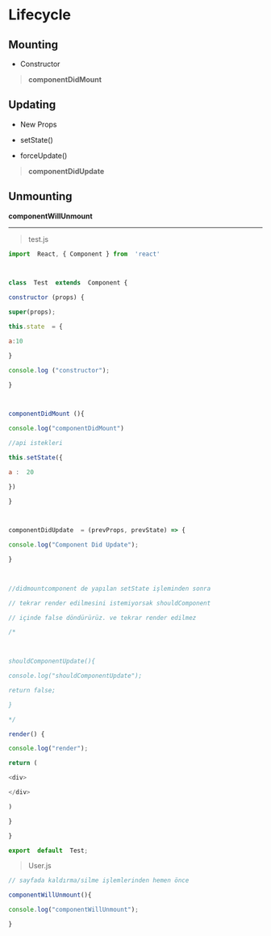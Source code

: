 # Lifecycle

  

## Mounting

  * Constructor

  

> <b> componentDidMount </b>
  

## Updating

  

* New Props

*  setState()

* forceUpdate()

> <b> componentDidUpdate </b>
  

## Unmounting

  

<b> componentWillUnmount </b>

---

> test.js

```js
import  React, { Component } from  'react'

  

class  Test  extends  Component {

constructor (props) {

super(props);

this.state  = {

a:10

}

console.log ("constructor");

}

  

componentDidMount (){

console.log("componentDidMount")

//api istekleri

this.setState({

a :  20

})

}

  

componentDidUpdate  = (prevProps, prevState) => {

console.log("Component Did Update");

}

  

//didmountcomponent de yapılan setState işleminden sonra

// tekrar render edilmesini istemiyorsak shouldComponent

// içinde false döndürürüz. ve tekrar render edilmez

/*

  

shouldComponentUpdate(){

console.log("shouldComponentUpdate");

return false;

}

*/

render() {

console.log("render");

return (

<div>

</div>

)

}

}

export  default  Test;
```

> User.js

```js
// sayfada kaldırma/silme işlemlerinden hemen önce

componentWillUnmount(){

console.log("componentWillUnmount");

}
```